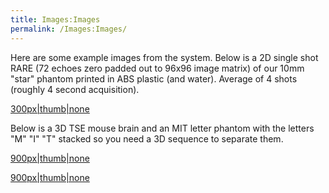 ```yaml
---
title: Images:Images
permalink: /Images:Images/
---
```


Here are some example images from the system. Below is a 2D single shot
RARE (72 echoes zero padded out to 96x96 image matrix) of our 10mm
"star" phantom printed in ABS plastic (and water). Average of 4 shots
(roughly 4 second acquisition).

<a href="/File:Star_4ave.jpg" class="wikilink"
title="300px|thumb|none">300px|thumb|none</a>

Below is a 3D TSE mouse brain and an MIT letter phantom with the letters
"M" "I" "T" stacked so you need a 3D sequence to separate them.

<a href="/File:3D_TSE_MOUSE_BRAIN.png" class="wikilink"
title="900px|thumb|none">900px|thumb|none</a>

<a href="/File:MIT_letter_phant_in_multi_slices.jpg" class="wikilink"
title="900px|thumb|none">900px|thumb|none</a>